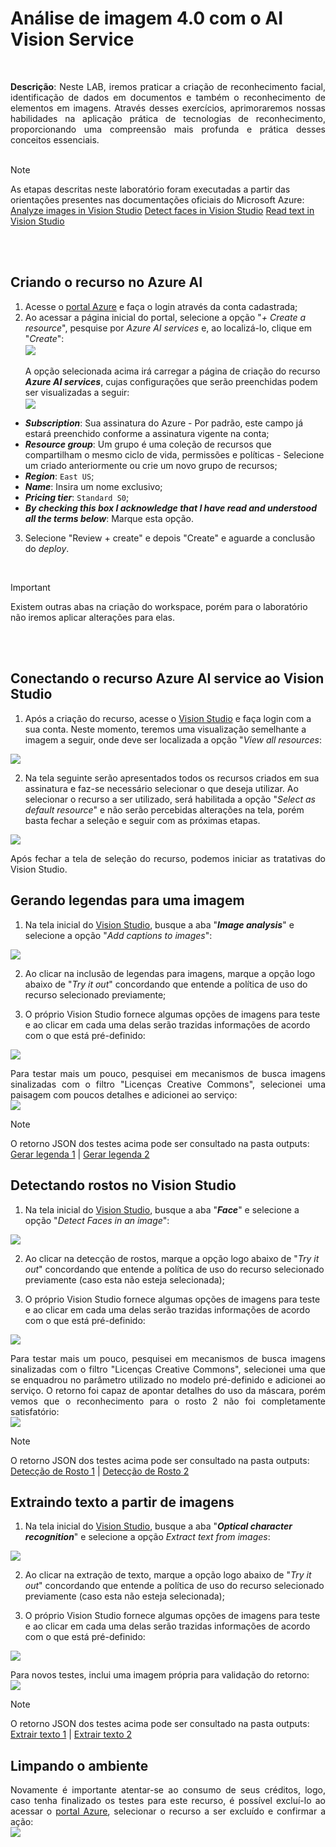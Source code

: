 # Análise de imagem 4.0 com o AI Vision Service

<br>
<p align = "justify"><b>Descrição</b>: Neste LAB, iremos praticar a criação de reconhecimento facial, identificação de dados em documentos e também o reconhecimento de elementos em imagens. Através desses exercícios, aprimoraremos nossas habilidades na aplicação prática de tecnologias de reconhecimento, proporcionando uma compreensão mais profunda e prática desses conceitos essenciais.
<br><br>

> [!NOTE]
> As etapas descritas neste laboratório foram executadas a partir das orientações presentes nas documentações oficiais do Microsoft Azure: 
> <a href = "https://microsoftlearning.github.io/mslearn-ai-fundamentals/Instructions/Labs/03-image-analysis.html">Analyze images in Vision Studio</a>
> <a href = "https://microsoftlearning.github.io/mslearn-ai-fundamentals/Instructions/Labs/04-face.html">Detect faces in Vision Studio</a>
> <a href = "https://microsoftlearning.github.io/mslearn-ai-fundamentals/Instructions/Labs/05-ocr.html">Read text in Vision Studio</a>

<br><br>

## Criando o recurso no Azure AI
1. Acesse o <a href = "https://portal.azure.com/">portal Azure</a> e faça o login através da conta cadastrada;
2. Ao acessar a página inicial do portal, selecione a opção "<i>+ Create a resource</i>", pesquise por <i>Azure AI services</i> e, ao localizá-lo, clique em "<i>Create</i>":
    <br>
    <img src = "https://github.com/lilandracunha/dio-bootcamp-microsoft-azureAI-fundamentals/blob/main/lab02_visionStudio/assets/createAzureAIServices.png" align = "center"/>
    <br><br>
    A opção selecionada acima irá carregar a página de criação do recurso <i><b>Azure AI services</b></i>, cujas configurações que serão preenchidas podem ser visualizadas a seguir:
    <br>
    <img src = "https://github.com/lilandracunha/dio-bootcamp-microsoft-azureAI-fundamentals/blob/main/lab02_visionStudio/assets/createAzureAIServicesSettings.png" align = "center"/>

  - <b><i>Subscription</i></b>: Sua assinatura do Azure - Por padrão, este campo já estará preenchido conforme a assinatura vigente na conta;
  - <b><i>Resource group</i></b>: Um grupo é uma coleção de recursos que compartilham o mesmo ciclo de vida, permissões e políticas - Selecione um criado anteriormente ou crie um novo grupo de recursos;
  - <b><i>Region</i></b>: ```East US```;
  - <b><i>Name</i></b>: Insira um nome exclusivo;
  - <b><i>Pricing tier</i></b>: ```Standard S0```;
  - <b><i>By checking this box I acknowledge that I have read and understood all the terms below</i></b>: Marque esta opção.

3. Selecione "Review + create" e depois "Create" e aguarde a conclusão do <i>deploy</i>.

<br>

> [!IMPORTANT]
> Existem outras abas na criação do workspace, porém para o laboratório não iremos aplicar alterações para elas.

<br><br>

## Conectando o recurso Azure AI service ao Vision Studio
1. Após a criação do recurso, acesse o <a href = "https://portal.vision.cognitive.azure.com">Vision Studio</a> e faça login com a sua conta. Neste momento, teremos uma visualização semelhante a imagem a seguir, onde deve ser localizada a opção "<i>View all resources</i>: <br>
<img src = "https://github.com/lilandracunha/dio-bootcamp-microsoft-azureAI-fundamentals/blob/main/lab02_visionStudio/assets/getStartedWithVision.png" align = "center"/>

2. Na tela seguinte serão apresentados todos os recursos criados em sua assinatura e faz-se necessário selecionar o que deseja utilizar. Ao selecionar o recurso a ser utilizado, será habilitada a opção "<i>Select as default resource</i>" e não serão percebidas alterações na tela, porém basta fechar a seleção e seguir com as próximas etapas. <br>
<img src = "https://github.com/lilandracunha/dio-bootcamp-microsoft-azureAI-fundamentals/blob/main/lab02_visionStudio/assets/selectResource.png" align = "center"/> 

<p align = "justify">Após fechar a tela de seleção do recurso, podemos iniciar as tratativas do Vision Studio. 

## Gerando legendas para uma imagem
1. Na tela inicial do <a href = "https://portal.vision.cognitive.azure.com">Vision Studio</a>, busque a aba "<i><b>Image analysis</b></i>" e selecione a opção "<i>Add captions to images</i>": <br>
<img src = "https://github.com/lilandracunha/dio-bootcamp-microsoft-azureAI-fundamentals/blob/main/lab02_visionStudio/assets/selectAddCaptions.png" align = "center"/> 

2. Ao clicar na inclusão de legendas para imagens, marque a opção logo abaixo de "<i>Try it out</i>" concordando que entende a política de uso do recurso selecionado previamente;

3. O próprio Vision Studio fornece algumas opções de imagens para teste e ao clicar em cada uma delas serão trazidas informações de acordo com o que está pré-definido: <br>
<img src = "https://github.com/lilandracunha/dio-bootcamp-microsoft-azureAI-fundamentals/blob/main/lab02_visionStudio/assets/addCaptionsSample.png" align = "center"/>

<p align = "justify">Para testar mais um pouco, pesquisei em mecanismos de busca imagens sinalizadas com o filtro "Licenças Creative Commons", selecionei uma paisagem com poucos detalhes e adicionei ao serviço: <br>
<img src = "https://github.com/lilandracunha/dio-bootcamp-microsoft-azureAI-fundamentals/blob/main/lab02_visionStudio/assets/addCaptionsChina.png" align = "center"/>

> [!NOTE]
> O retorno JSON dos testes acima pode ser consultado na pasta outputs: <a href = "https://github.com/lilandracunha/dio-bootcamp-microsoft-azureAI-fundamentals/blob/main/lab02_visionStudio/output/addCaptionsSample.json">Gerar legenda 1</a> | <a href = "https://github.com/lilandracunha/dio-bootcamp-microsoft-azureAI-fundamentals/blob/main/lab02_visionStudio/output/addCaptionsChina.json">Gerar legenda 2</a> 

## Detectando rostos no Vision Studio
1. Na tela inicial do <a href = "https://portal.vision.cognitive.azure.com">Vision Studio</a>, busque a aba "<i><b>Face</b></i>" e selecione a opção "<i>Detect Faces in an image</i>": <br>
<img src = "https://github.com/lilandracunha/dio-bootcamp-microsoft-azureAI-fundamentals/blob/main/lab02_visionStudio/assets/selectDetectFaces.png" align = "center"/> 

2. Ao clicar na detecção de rostos, marque a opção logo abaixo de "<i>Try it out</i>" concordando que entende a política de uso do recurso selecionado previamente (caso esta não esteja selecionada);

3. O próprio Vision Studio fornece algumas opções de imagens para teste e ao clicar em cada uma delas serão trazidas informações de acordo com o que está pré-definido: <br>
<img src = "https://github.com/lilandracunha/dio-bootcamp-microsoft-azureAI-fundamentals/blob/main/lab02_visionStudio/assets/detectFacesSample.png" align = "center"/>

<p align = "justify">Para testar mais um pouco, pesquisei em mecanismos de busca imagens sinalizadas com o filtro "Licenças Creative Commons", selecionei uma que se enquadrou no parâmetro utilizado no modelo pré-definido e adicionei ao serviço. O retorno foi capaz de apontar detalhes do uso da máscara, porém vemos que o reconhecimento para o rosto 2 não foi completamente satisfatório: <br>
<img src = "https://github.com/lilandracunha/dio-bootcamp-microsoft-azureAI-fundamentals/blob/main/lab02_visionStudio/assets/detectFacesMask.png" align = "center"/>

> [!NOTE]
> O retorno JSON dos testes acima pode ser consultado na pasta outputs: <a href = "https://github.com/lilandracunha/dio-bootcamp-microsoft-azureAI-fundamentals/blob/main/lab02_visionStudio/output/detectFacesSample.json">Detecção de Rosto 1</a> | <a href = "https://github.com/lilandracunha/dio-bootcamp-microsoft-azureAI-fundamentals/blob/main/lab02_visionStudio/output/detectFacesMask.json">Detecção de Rosto 2</a> 

## Extraindo texto a partir de imagens
1. Na tela inicial do <a href = "https://portal.vision.cognitive.azure.com">Vision Studio</a>, busque a aba "<i><b>Optical character recognition</b></i>" e selecione a opção <i>Extract text from images</i>: <br>
<img src = "https://github.com/lilandracunha/dio-bootcamp-microsoft-azureAI-fundamentals/blob/main/lab02_visionStudio/assets/selectExtractText.png" align = "center"/>

2. Ao clicar na extração de texto, marque a opção logo abaixo de "<i>Try it out</i>" concordando que entende a política de uso do recurso selecionado previamente (caso esta não esteja selecionada);

3. O próprio Vision Studio fornece algumas opções de imagens para teste e ao clicar em cada uma delas serão trazidas informações de acordo com o que está pré-definido: <br>
<img src = "https://github.com/lilandracunha/dio-bootcamp-microsoft-azureAI-fundamentals/blob/main/lab02_visionStudio/assets/extractTextSample.png" align = "center"/>

<p align = "justify">Para novos testes, inclui uma imagem própria para validação do retorno:<br>
<img src = "https://github.com/lilandracunha/dio-bootcamp-microsoft-azureAI-fundamentals/blob/main/lab02_visionStudio/assets/extractTextCocaCola.png" align = "center"/>

> [!NOTE]
> O retorno JSON dos testes acima pode ser consultado na pasta outputs: <a href = "https://github.com/lilandracunha/dio-bootcamp-microsoft-azureAI-fundamentals/blob/main/lab02_visionStudio/output/extractTextSample.json">Extrair texto 1</a> | <a href = "https://github.com/lilandracunha/dio-bootcamp-microsoft-azureAI-fundamentals/blob/main/lab02_visionStudio/output/extractTextCocaCola.json">Extrair texto 2</a> 

## Limpando o ambiente
<p align = "justify">Novamente é importante atentar-se ao consumo de seus créditos, logo, caso tenha finalizado os testes para este recurso, é possível excluí-lo ao acessar o <a href = "https://portal.azure.com/">portal Azure</a>, selecionar o recurso a ser excluído e confirmar a ação: <br>
<img src = "https://github.com/lilandracunha/dio-bootcamp-microsoft-azureAI-fundamentals/blob/main/lab02_visionStudio/assets/deleteResource.png">
